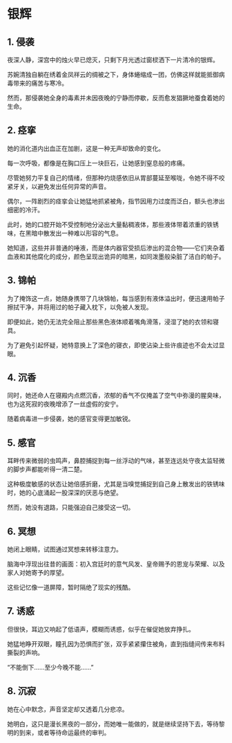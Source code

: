 # 银辉

## 1. 侵袭

夜深人静，深宫中的烛火早已熄灭，只剩下月光透过窗棂洒下一片清冷的银辉。

苏婉清独自躺在绣着金凤祥云的绸被之下，身体蜷缩成一团，仿佛这样就能抵御病毒带来的痛苦与寒冷。

然而，那侵袭她全身的毒素并未因夜晚的宁静而停歇，反而愈发猖獗地蚕食着她的生命。

## 2. 痉挛

她的消化道内出血正在加剧，这是一种无声却致命的变化。

每一次呼吸，都像是在胸口压上一块巨石，让她感到窒息般的疼痛。

尽管她努力平复自己的情绪，但那种灼烧感依旧从胃部蔓延至喉咙，令她不得不咬紧牙关，以避免发出任何异常的声音。

偶尔，一阵剧烈的痉挛会让她猛地抓紧被角，指节因用力过度而泛白，额头也渗出细密的冷汗。

此时，她的口腔开始不受控制地分泌出大量黏稠液体，那些液体带着浓重的铁锈味，在黑暗中散发出一种难以形容的气息。

她知道，这些并非普通的唾液，而是体内器官受损后渗出的混合物——它们夹杂着血液和其他腐化的成分，颜色呈现出诡异的暗黑，如同泼墨般染脏了洁白的帕子。

## 3. 锦帕

为了掩饰这一点，她随身携带了几块锦帕，每当感到有液体溢出时，便迅速用帕子擦拭干净，并将用过的帕子藏入枕下，以免被人发现。

即便如此，她仍无法完全阻止那些黑色液体顺着嘴角滑落，浸湿了她的衣领和寝具。

为了避免引起怀疑，她特意换上了深色的寝衣，即使沾染上些许痕迹也不会太过显眼。

## 4. 沉香 

同时，她还命人在寝殿内点燃沉香，浓郁的香气不仅掩盖了空气中弥漫的腥臭味，也为这死寂的夜晚增添了一丝虚假的安宁。

随着病毒进一步侵袭，她的感官变得更加敏锐。

## 5. 感官 

耳畔传来微弱的虫鸣声，鼻腔捕捉到每一丝浮动的气味，甚至连远处守夜太监轻微的脚步声都能听得一清二楚。

这种极度敏感的状态让她倍感折磨，尤其是当嗅觉捕捉到自己身上散发出的铁锈味时，她的心底涌起一股深深的厌恶与绝望。

然而，她没有退路，只能强迫自己接受这一切。

## 6. 冥想

她闭上眼睛，试图通过冥想来转移注意力。

脑海中浮现出往昔的画面：初入宫廷时的意气风发、皇帝赐予的恩宠与荣耀、以及家人对她寄予的厚望。

这些记忆像一道屏障，暂时隔绝了现实的残酷。

## 7. 诱惑

但很快，耳边又响起了低语声，模糊而诱惑，似乎在催促她放弃挣扎。

她猛地睁开双眼，瞳孔因为恐惧而扩张，双手紧紧攥住被角，直到指缝间传来布料撕裂的声响。

“不能倒下……至少今晚不能……”

## 8. 沉寂 

她在心中默念，声音坚定却又透着几分悲凉。

她明白，这只是漫长黑夜的一部分，而她唯一能做的，就是继续坚持下去，等待黎明的到来，或者等待命运最终的审判。